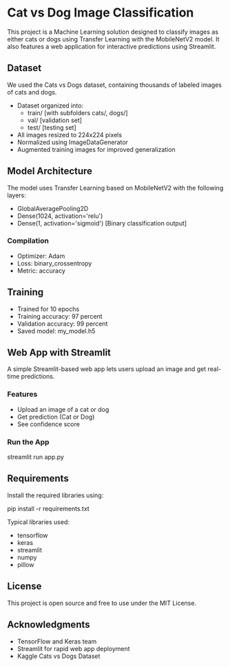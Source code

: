 # Cat vs Dog Image Classification

This project is a Machine Learning solution designed to classify images as either cats or dogs using Transfer Learning with the MobileNetV2 model. It also features a web application for interactive predictions using Streamlit.

## Dataset

We used the Cats vs Dogs dataset, containing thousands of labeled images of cats and dogs.

- Dataset organized into:
  - train/ [with subfolders cats/, dogs/]
  - val/ [validation set]
  - test/ [testing set]
- All images resized to 224x224 pixels
- Normalized using ImageDataGenerator
- Augmented training images for improved generalization

## Model Architecture

The model uses Transfer Learning based on MobileNetV2 with the following layers:

- GlobalAveragePooling2D
- Dense(1024, activation='relu')
- Dense(1, activation='sigmoid')  [Binary classification output]

### Compilation

- Optimizer: Adam
- Loss: binary_crossentropy
- Metric: accuracy

## Training

- Trained for 10 epochs
- Training accuracy: 97 percent
- Validation accuracy: 99 percent
- Saved model: my_model.h5

## Web App with Streamlit

A simple Streamlit-based web app lets users upload an image and get real-time predictions.

### Features

- Upload an image of a cat or dog
- Get prediction (Cat or Dog)
- See confidence score

### Run the App

streamlit run app.py

## Requirements

Install the required libraries using:

pip install -r requirements.txt

Typical libraries used:

- tensorflow
- keras
- streamlit
- numpy
- pillow

## License

This project is open source and free to use under the MIT License.

## Acknowledgments

- TensorFlow and Keras team
- Streamlit for rapid web app deployment
- Kaggle Cats vs Dogs Dataset
